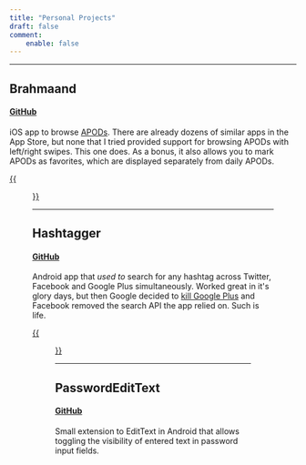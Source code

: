 ```yaml
---
title: "Personal Projects"
draft: false
comment:
    enable: false
---
```


---------
## Brahmaand
#### [GitHub](https://github.com/iTwenty/Brahmaand)
iOS app to browse [APODs](https://apod.nasa.gov/). There are already dozens of similar apps in the App Store, but none that I tried provided support for browsing APODs with left/right swipes. This one does. As a bonus, it also allows you to mark APODs as favorites, which are displayed separately from daily APODs.

[{{<figure src="Brahmaand_sm.png" alt="Brahmaand" position="center" style="border-radius: 8px;">}}](Brahmaand.png)

---------
## Hashtagger
#### [GitHub](https://github.com/iTwenty/Hashtagger)
Android app that *used to* search for any hashtag across Twitter, Facebook and Google Plus simultaneously. Worked great in it's glory days, but then Google decided to [kill Google Plus](https://gcemetery.co/google-plus/) and Facebook removed the search API the app relied on. Such is life.

[{{<figure src="Hashtagger_sm.jpg" alt="Hashtagger" position="center" style="border-radius: 8px;">}}](Hashtagger.jpg)

---------
## PasswordEditText
#### [GitHub](https://github.com/iTwenty/Android-PaswordEditText)
Small extension to EditText in Android that allows toggling the visibility of entered text in password input fields.
